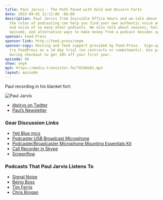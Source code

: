 ```yaml
---
title: Paul Jarvis - The Path Paved with Gold and Unicorn Farts
date: 2015-09-01 12:11:00 -06:00
description: Paul Jarvis from Invisible Office Hours and we talk about how breaking
  the rules of podcasting can help you find your own authentic voice amidst the rabble
  and noise of so many other podcasts. We also talk about seasons, hating your first
  episode, and alternative ways to make money from a podcast besides sponsorship.
sponsor: Feed.Press
sponsor-link: http://feed.press/smym
sponsor-copy: Hosting and feed support provided by Feed.Press.  Sign-up today and
  try FeedPress on a 14 day trial (no contracts or commitments). Use promo code "smym"
  during checkout to get 10% off your first year.
episode: 99
show: smym
mp3: https://media.transistor.fm/7810bb01.mp3
layout: episode
---
```


Paul recording in his blanket fort:

<p><img src="http://cl.ly/co40/Paul%20Jarvis.jpg" alt="Paul Jarvis"></p>

* [@pjrvs on Twitter](https://twitter.com/pjrvs)
* [Paul’s Newsletter](https://pjrvs.com/signup/)

### Gear Discussion Links

<ul>
<li><a href="http://www.bhphotovideo.com/c/product/857749-REG/Blue_YETI_Yeti_Multi_Pattern_USB_Microphone.html/BI/19457/KBID/11631/kw/BLYETIQ/DFF/d10-v2-t1-xBLYETIQ">Yeti Blue mics</a></li>
<li><a href="http://www.bhphotovideo.com/c/product/450171-REG/Rode_PODCASTER_Podcaster_USB_Broadcast_Microphone.html/BI/19457/KBID/11631/kw/ROPODCASTER/DFF/d10-v2-t1-xROPODCASTER">Podcaster USB Broadcast Microphone</a></li>
<li><a href="http://www.bhphotovideo.com/c/product/847978-REG/Rode_Podcaster_USB_Microphone_Essentials.html/BI/19457/KBID/11631/kw/ROPSA1K/DFF/d10-v2-t1-xROPSA1K">Podcaster/Broadcaster Microphone Mounting Essentials Kit</a></li>
<li><a href="http://www.ecamm.com/mac/callrecorder/">Call Recorder in Skype</a></li>
<li><a href="http://www.telestream.net/screenflow/overview.htm">Screenflow</a></li>
</ul>

### Podcasts That Paul Jarvis Listens To

<ul>
<li><a href="http://web.archive.org/web/20160322024100/http://www.signalnoise.com/442788/podcast">Signal Noise</a></li>
<li><a href="http://web.archive.org/web/20160322024100/http://www.lovebeingboss.com/">Being Boss</a></li>
<li><a href="http://web.archive.org/web/20160322024100/http://fourhourworkweek.com/podcast/">Tim Ferris</a></li>
<li><a href="http://web.archive.org/web/20160322024100/http://chrisbrogan.com/p/">Chris Brogan</a></li>
</ul>
